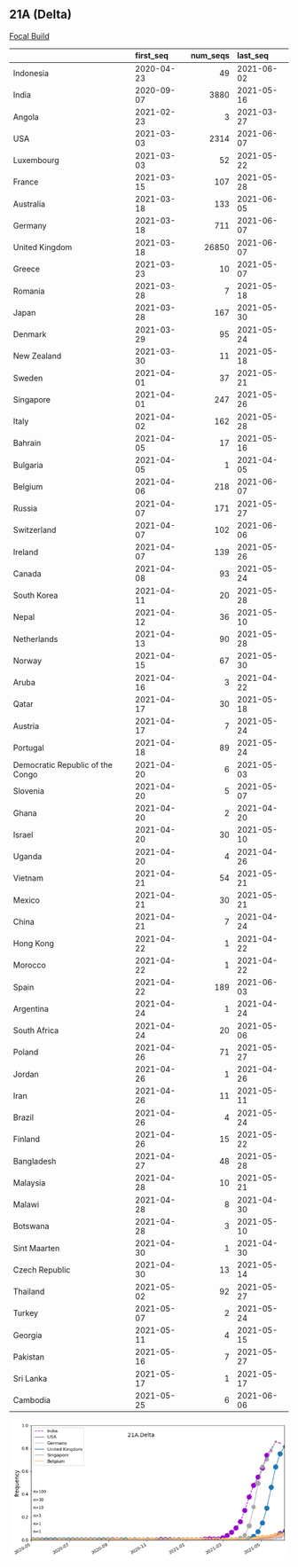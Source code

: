 

## 21A (Delta)
[Focal Build](https://nextstrain.org/groups/neherlab/ncov/21A.Delta)

|                                  | first_seq   |   num_seqs | last_seq   |
|:---------------------------------|:------------|-----------:|:-----------|
| Indonesia                        | 2020-04-23  |         49 | 2021-06-02 |
| India                            | 2020-09-07  |       3880 | 2021-05-16 |
| Angola                           | 2021-02-23  |          3 | 2021-03-27 |
| USA                              | 2021-03-03  |       2314 | 2021-06-07 |
| Luxembourg                       | 2021-03-03  |         52 | 2021-05-22 |
| France                           | 2021-03-15  |        107 | 2021-05-28 |
| Australia                        | 2021-03-18  |        133 | 2021-06-05 |
| Germany                          | 2021-03-18  |        711 | 2021-06-07 |
| United Kingdom                   | 2021-03-18  |      26850 | 2021-06-07 |
| Greece                           | 2021-03-23  |         10 | 2021-05-07 |
| Romania                          | 2021-03-28  |          7 | 2021-05-18 |
| Japan                            | 2021-03-28  |        167 | 2021-05-30 |
| Denmark                          | 2021-03-29  |         95 | 2021-05-24 |
| New Zealand                      | 2021-03-30  |         11 | 2021-05-18 |
| Sweden                           | 2021-04-01  |         37 | 2021-05-21 |
| Singapore                        | 2021-04-01  |        247 | 2021-05-26 |
| Italy                            | 2021-04-02  |        162 | 2021-05-28 |
| Bahrain                          | 2021-04-05  |         17 | 2021-05-16 |
| Bulgaria                         | 2021-04-05  |          1 | 2021-04-05 |
| Belgium                          | 2021-04-06  |        218 | 2021-06-07 |
| Russia                           | 2021-04-07  |        171 | 2021-05-27 |
| Switzerland                      | 2021-04-07  |        102 | 2021-06-06 |
| Ireland                          | 2021-04-07  |        139 | 2021-05-26 |
| Canada                           | 2021-04-08  |         93 | 2021-05-24 |
| South Korea                      | 2021-04-11  |         20 | 2021-05-28 |
| Nepal                            | 2021-04-12  |         36 | 2021-05-10 |
| Netherlands                      | 2021-04-13  |         90 | 2021-05-28 |
| Norway                           | 2021-04-15  |         67 | 2021-05-30 |
| Aruba                            | 2021-04-16  |          3 | 2021-04-22 |
| Qatar                            | 2021-04-17  |         30 | 2021-05-18 |
| Austria                          | 2021-04-17  |          7 | 2021-05-24 |
| Portugal                         | 2021-04-18  |         89 | 2021-05-24 |
| Democratic Republic of the Congo | 2021-04-20  |          6 | 2021-05-03 |
| Slovenia                         | 2021-04-20  |          5 | 2021-05-07 |
| Ghana                            | 2021-04-20  |          2 | 2021-04-20 |
| Israel                           | 2021-04-20  |         30 | 2021-05-10 |
| Uganda                           | 2021-04-20  |          4 | 2021-04-26 |
| Vietnam                          | 2021-04-21  |         54 | 2021-05-21 |
| Mexico                           | 2021-04-21  |         30 | 2021-05-21 |
| China                            | 2021-04-21  |          7 | 2021-04-24 |
| Hong Kong                        | 2021-04-22  |          1 | 2021-04-22 |
| Morocco                          | 2021-04-22  |          1 | 2021-04-22 |
| Spain                            | 2021-04-22  |        189 | 2021-06-03 |
| Argentina                        | 2021-04-24  |          1 | 2021-04-24 |
| South Africa                     | 2021-04-24  |         20 | 2021-05-06 |
| Poland                           | 2021-04-26  |         71 | 2021-05-27 |
| Jordan                           | 2021-04-26  |          1 | 2021-04-26 |
| Iran                             | 2021-04-26  |         11 | 2021-05-11 |
| Brazil                           | 2021-04-26  |          4 | 2021-05-24 |
| Finland                          | 2021-04-26  |         15 | 2021-05-22 |
| Bangladesh                       | 2021-04-27  |         48 | 2021-05-28 |
| Malaysia                         | 2021-04-28  |         10 | 2021-05-21 |
| Malawi                           | 2021-04-28  |          8 | 2021-04-30 |
| Botswana                         | 2021-04-28  |          3 | 2021-05-10 |
| Sint Maarten                     | 2021-04-30  |          1 | 2021-04-30 |
| Czech Republic                   | 2021-04-30  |         13 | 2021-05-14 |
| Thailand                         | 2021-05-02  |         92 | 2021-05-27 |
| Turkey                           | 2021-05-07  |          2 | 2021-05-24 |
| Georgia                          | 2021-05-11  |          4 | 2021-05-15 |
| Pakistan                         | 2021-05-16  |          7 | 2021-05-27 |
| Sri Lanka                        | 2021-05-17  |          1 | 2021-05-17 |
| Cambodia                         | 2021-05-25  |          6 | 2021-06-06 |

![Overall trends 21A.Delta](/overall_trends_figures/overall_trends_21A.Delta.png)